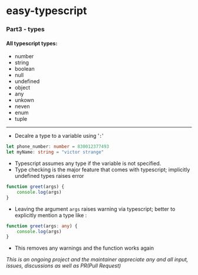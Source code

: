 # easy-typescript

### Part3 - types

#### All typescript types:

- number
- string
- boolean
- null
- undefined
- object
- any
- unkown
- neven
- enum
- tuple

---

- Decalre a type to a variable using '`:`'

```ts
let phone_number: number = 830012377493
let myName: string = "victor strange"
```

- Typescript assumes any type if the variable is not specified.
- Type checking is the major feature that comes with typescript; implicitly undefined types raises error

```ts
function greet(args) {
	console.log(args)
}
```

- Leaving the argument `args` raises warning via typescript; better to explicitly mention a type like :

```ts
function greet(args: any) {
	console.log(args)
}
```

- This removes any warnings and the function works again

_This is an ongoing project and the maintainer appreciate any and all input, issues, discussions as well as PR(Pull Request)_
